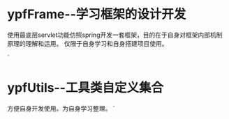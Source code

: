 # ypfFrame--学习框架的设计开发

使用最底层servlet功能仿照spring开发一套框架，目的在于自身对框架内部机制原理的理解和运用。
仅限于自身学习和自身搭建项目使用。

`
# ypfUtils--工具类自定义集合

方便自身开发使用。为自身学习整理。
`